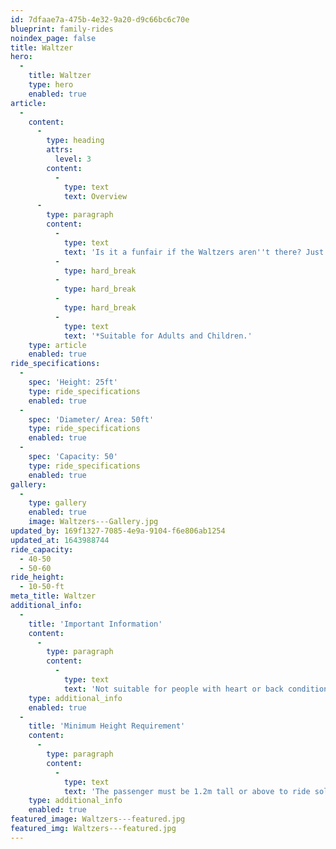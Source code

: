 ```yaml
---
id: 7dfaae7a-475b-4e32-9a20-d9c66bc6c70e
blueprint: family-rides
noindex_page: false
title: Waltzer
hero:
  -
    title: Waltzer
    type: hero
    enabled: true
article:
  -
    content:
      -
        type: heading
        attrs:
          level: 3
        content:
          -
            type: text
            text: Overview
      -
        type: paragraph
        content:
          -
            type: text
            text: 'Is it a funfair if the Waltzers aren''t there? Just scream if you want to go faster and spin till you drop, so hold on tight. A firm fair favourite, everyone loves the Waltzers. '
          -
            type: hard_break
          -
            type: hard_break
          -
            type: hard_break
          -
            type: text
            text: '*Suitable for Adults and Children.'
    type: article
    enabled: true
ride_specifications:
  -
    spec: 'Height: 25ft'
    type: ride_specifications
    enabled: true
  -
    spec: 'Diameter/ Area: 50ft'
    type: ride_specifications
    enabled: true
  -
    spec: 'Capacity: 50'
    type: ride_specifications
    enabled: true
gallery:
  -
    type: gallery
    enabled: true
    image: Waltzers---Gallery.jpg
updated_by: 169f1327-7085-4e9a-9104-f6e806ab1254
updated_at: 1643988744
ride_capacity:
  - 40-50
  - 50-60
ride_height:
  - 10-50-ft
meta_title: Waltzer
additional_info:
  -
    title: 'Important Information'
    content:
      -
        type: paragraph
        content:
          -
            type: text
            text: 'Not suitable for people with heart or back conditions or of a nervous disposition should avoid riding. Other medical conditions that may preclude riding include pregnancy, recent surgery, broken bones, or neck problems.'
    type: additional_info
    enabled: true
  -
    title: 'Minimum Height Requirement'
    content:
      -
        type: paragraph
        content:
          -
            type: text
            text: 'The passenger must be 1.2m tall or above to ride solo, if under this measurement they must be accompanied by an adult.'
    type: additional_info
    enabled: true
featured_image: Waltzers---featured.jpg
featured_img: Waltzers---featured.jpg
---
```

